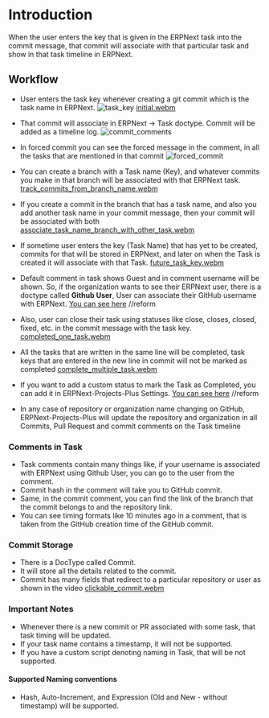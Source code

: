 # Introduction
When the user enters the key that is given in the ERPNext task into the commit message, that commit will associate with that particular task and show in that task timeline in ERPNext.

## Workflow
- User enters the task key whenever creating a git commit which is the task name in ERPNext.
![task_key](https://github.com/Improwised/ERPNext-projects-plus/assets/124968745/2bd3cc6d-c64b-4089-a82e-a769e231c39b)
[initial.webm](https://github.com/Improwised/ERPNext-projects-plus/assets/124968745/a0058dcf-b4fb-4136-9ea9-4f71cb3f53f7)

- That commit will associate in ERPNext -> Task doctype. Commit will be added as a timeline log.
![commit_comments](https://github.com/Improwised/ERPNext-projects-plus/assets/124968745/4698f30c-41ff-4c58-8321-fd70ba26f6f8)

- In forced commit you can see the forced message in the comment, in all the tasks that are mentioned in that commit
![forced_commit](https://github.com/Improwised/ERPNext-projects-plus/assets/124968745/2345c29d-ac94-4e30-b942-34d4a0f06065)

- You can create a branch with a Task name (Key), and whatever commits you make in that branch will be associated with that ERPNext task.
[track_commits_from_branch_name.webm](https://github.com/Improwised/ERPNext-projects-plus/assets/124968745/7b2798be-5e86-4932-9beb-b78b737ae93f)

- If you create a commit in the branch that has a task name, and also you add another task name in your commit message, then your commit will be associated with both
[associate_task_name_branch_with_other_task.webm](https://github.com/Improwised/ERPNext-projects-plus/assets/124968745/8bb6b433-b0a2-4196-aed7-a4dd5476d1da)

- If sometime user enters the key (Task Name) that has yet to be created, commits for that will be stored in ERPNext, and later on when the Task is created it will associate with that Task.
[future_task_key.webm](https://github.com/Improwised/ERPNext-projects-plus/assets/124968745/8bb4ebed-c70c-4830-9829-d3944365de80)

- Default comment in task shows Guest and in comment username will be shown. So, if the organization wants to see their ERPNext user, there is a doctype called **Github User**, User can associate their GitHub username with ERPNext. [You can see here](https://github.com/Improwised/ERPNext-projects-plus/blob/develop/docs/Commit/GITHUB-USER.md) //reform

- Also, user can close their task using statuses like close, closes, closed, fixed, etc. in the commit message with the task key.
[completed_one_task.webm](https://github.com/Improwised/ERPNext-projects-plus/assets/124968745/303bcccb-0f64-4314-a922-4ceb37cd02b9)

- All the tasks that are written in the same line will be completed, task keys that are entered in the new line in commit will not be marked as completed
[complete_multiple_task.webm](https://github.com/Improwised/ERPNext-projects-plus/assets/124968745/4866a212-18b4-4666-987d-68770ebe9644)
  
- If you want to add a custom status to mark the Task as Completed, you can add it in ERPNext-Projects-Plus Settings. [You can see here](https://github.com/Improwised/ERPNext-projects-plus/blob/develop/docs/Custom%20Task%20Closing%20Configurations/README.md) //reform

- In any case of repository or organization name changing on GitHub, ERPNext-Projects-Plus will update the repository and organization in all Commits, Pull Request and commit comments on the Task timeline

### Comments in Task
- Task comments contain many things like, if your username is associated with ERPNext using Github User, you can go to the user from the comment.
- Commit hash in the comment will take you to GitHub commit.
- Same, in the commit comment, you can find the link of the branch that the commit belongs to and the repository link.
- You can see timing formats like 10 minutes ago in a comment, that is taken from the GitHub creation time of the GitHub commit.

### Commit Storage
- There is a DocType called Commit.
- It will store all the details related to the commit.
- Commit has many fields that redirect to a particular repository or user as shown in the video
[clickable_commit.webm](https://github.com/Improwised/ERPNext-projects-plus/assets/124968745/72f94d65-2c13-4ce3-ae8d-6b1cb715847b)

### Important Notes
- Whenever there is a new commit or PR associated with some task, that task timing will be updated.
- If your task name contains a timestamp, it will not be supported.
- If you have a custom script denoting naming in Task, that will be not supported.

#### Supported Naming conventions
- Hash, Auto-Increment, and Expression (Old and New - without timestamp) will be supported.
